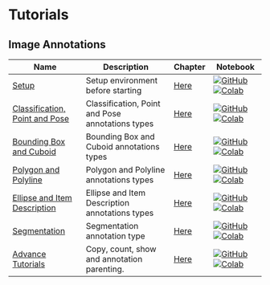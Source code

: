 # Tutorials

## Image Annotations
| Name | Description | Chapter | Notebook |
| --- | --- | --- | --- |
| [Setup](annotations_image/setup/chapter.md) | Setup environment before starting | [Here](tutorials/annotations_image/setup/chapter.md) | [![GitHub](https://badgen.net/badge/icon/github?icon=github&label)](tutorials/annotations_image/setup/chapter.ipynb) [![Colab](https://colab.research.google.com/assets/colab-badge.svg)](tutorials/annotations_image/setup/chapter.ipynb) |
| [Classification, Point and Pose](annotations_image/classification_point_and_pose/chapter.md) | Classification, Point and Pose annotations types | [Here](tutorials/annotations_image/classification_point_and_pose/chapter.md) | [![GitHub](https://badgen.net/badge/icon/github?icon=github&label)](tutorials/annotations_image/classification_point_and_pose/chapter.ipynb) [![Colab](https://colab.research.google.com/assets/colab-badge.svg)](tutorials/annotations_image/classification_point_and_pose/chapter.ipynb) |
| [Bounding Box and Cuboid](annotations_image/bounding_box_and_cuboid/chapter.md) | Bounding Box and Cuboid annotations types | [Here](tutorials/annotations_image/bounding_box_and_cuboid/chapter.md) | [![GitHub](https://badgen.net/badge/icon/github?icon=github&label)](tutorials/annotations_image/bounding_box_and_cuboid/chapter.ipynb) [![Colab](https://colab.research.google.com/assets/colab-badge.svg)](tutorials/annotations_image/bounding_box_and_cuboid/chapter.ipynb) |
| [Polygon and Polyline](annotations_image/polygon_and_polyline/chapter.md) | Polygon and Polyline annotations types | [Here](tutorials/annotations_image/polygon_and_polyline/chapter.md) | [![GitHub](https://badgen.net/badge/icon/github?icon=github&label)](tutorials/annotations_image/polygon_and_polyline/chapter.ipynb) [![Colab](https://colab.research.google.com/assets/colab-badge.svg)](tutorials/annotations_image/polygon_and_polyline/chapter.ipynb) |
| [Ellipse and Item Description](annotations_image/ellipse_and_item_description/chapter.md) | Ellipse and Item Description annotations types | [Here](tutorials/annotations_image/ellipse_and_item_description/chapter.md) | [![GitHub](https://badgen.net/badge/icon/github?icon=github&label)](tutorials/annotations_image/ellipse_and_item_description/chapter.ipynb) [![Colab](https://colab.research.google.com/assets/colab-badge.svg)](tutorials/annotations_image/ellipse_and_item_description/chapter.ipynb) |
| [Segmentation](annotations_image/segmentation/chapter.md) | Segmentation annotation type | [Here](tutorials/annotations_image/segmentation/chapter.md) | [![GitHub](https://badgen.net/badge/icon/github?icon=github&label)](tutorials/annotations_image/segmentation/chapter.ipynb) [![Colab](https://colab.research.google.com/assets/colab-badge.svg)](tutorials/annotations_image/segmentation/chapter.ipynb) |
| [Advance Tutorials](annotations_image/advance_tutorials/chapter.md) | Copy, count, show and annotation parenting. | [Here](tutorials/annotations_image/advance_tutorials/chapter.md) | [![GitHub](https://badgen.net/badge/icon/github?icon=github&label)](tutorials/annotations_image/advance_tutorials/chapter.ipynb) [![Colab](https://colab.research.google.com/assets/colab-badge.svg)](tutorials/annotations_image/advance_tutorials/chapter.ipynb) |